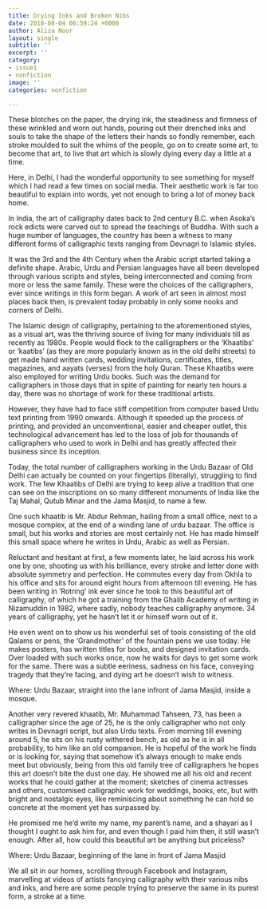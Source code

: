```yaml
---
title: Drying Inks and Broken Nibs
date: 2018-08-04 06:59:24 +0000
author: Aliza Noor
layout: single
subtitle: ''
excerpt: ''
category:
- issue1
- nonfiction
image: ''
categories: nonfiction

---
```

These blotches on the paper, the drying ink, the steadiness and firmness of these wrinkled and worn out hands, pouring out their drenched inks and souls to take the shape of the letters their hands so fondly remember, each stroke moulded to suit the whims of the people, go on to create some art, to become that art, to live that art which is slowly dying every day a little at a time.

Here, in Delhi, I had the wonderful opportunity to see something for myself which I had read a few times on social media. Their aesthetic work is far too beautiful to explain into words, yet not enough to bring a lot of money back home.

In India, the art of calligraphy dates back to 2nd century B.C. when Asoka’s rock edicts were carved out to spread the teachings of Buddha. With such a huge number of languages, the country has been a witness to many different forms of calligraphic texts ranging from Devnagri to Islamic styles.

It was the 3rd and the 4th Century when the Arabic script started taking a definite shape. Arabic, Urdu and Persian languages have all been developed through various scripts and styles, being interconnected and coming from more or less the same family. These were the choices of the calligraphers, ever since writings in this form began. A work of art seen in almost most places back then, is prevalent today probably in only some nooks and corners of Delhi.

The Islamic design of calligraphy, pertaining to the aforementioned styles, as a visual art, was the thriving source of living for many individuals till as recently as 1980s. People would flock to the calligraphers or the ‘Khaatibs’ or ‘kaatibs’ (as they are more popularly known as in the old delhi streets) to get made hand written cards, wedding invitations, certificates, titles, magazines, and aayats (verses) from the holy Quran. These Khaatibs were also employed for writing Urdu books. Such was the demand for calligraphers in those days that in spite of painting for nearly ten hours a day, there was no shortage of work for these traditional artists.

However, they have had to face stiff competition from computer based Urdu text printing from 1990 onwards. Although it speeded up the process of printing, and provided an unconventional, easier and cheaper outlet, this technological advancement has led to the loss of job for thousands of calligraphers who used to work in Delhi and has greatly affected their business since its inception.

Today, the total number of calligraphers working in the Urdu Bazaar of Old Delhi can actually be counted on your fingertips (literally), struggling to find work. The few Khaatibs of Delhi are trying to keep alive a tradition that one can see on the inscriptions on so many different monuments of India like the Taj Mahal, Qutub Minar and the Jama Masjid, to name a few.

One such khaatib is Mr. Abdur Rehman, hailing from a small office, next to a mosque complex, at the end of a winding lane of urdu bazaar. The office is small, but his works and stories are most certainly not. He has made himself this small space where he writes in Urdu, Arabic as well as Persian.

Reluctant and hesitant at first, a few moments later, he laid across his work one by one, shooting us with his brilliance, every stroke and letter done with absolute symmetry and perfection. He commutes every day from Okhla to his office and sits for around eight hours from afternoon till evening. He has been writing in ‘Rotring’ ink ever since he took to this beautiful art of calligraphy, of which he got a training from the Ghalib Academy of writing in Nizamuddin in 1982, where sadly, nobody teaches calligraphy anymore. 34 years of calligraphy, yet he hasn’t let it or himself worn out of it.

He even went on to show us his wonderful set of tools consisting of the old Qalams or pens, the ‘Grandmother’ of the fountain pens we use today. He makes posters, has written titles for books, and designed invitation cards. Over loaded with such works once, now he waits for days to get some work for the same. There was a subtle eeriness, sadness on his face, conveying tragedy that they’re facing, and dying art he doesn’t wish to witness.

Where: Urdu Bazaar, straight into the lane infront of Jama Masjid, inside a mosque.

Another very revered khaatib, Mr. Muhammad Tahseen, 73, has been a calligrapher since the age of 25, he is the only calligrapher who not only writes in Devnagri script, but also Urdu texts. From morning till evening around 5, he sits on his rusty withered bench, as old as he is in all probability, to him like an old companion. He is hopeful of the work he finds or is looking for, saying that somehow it’s always enough to make ends meet but obviously, being from this old family tree of calligraphers he hopes this art doesn’t bite the dust one day. He showed me all his old and recent works that he could gather at the moment; sketches of cinema actresses and others, customised calligraphic work for weddings, books, etc, but with bright and nostalgic eyes, like reminiscing about something he can hold so concrete at the moment yet has surpassed by.

He promised me he’d write my name, my parent’s name, and a shayari as I thought I ought to ask him for, and even though I paid him then, it still wasn’t enough. After all, how could this beautiful art be anything but priceless?

Where: Urdu Bazaar, beginning of the lane in front of Jama Masjid

We all sit in our homes, scrolling through Facebook and Instagram, marvelling at videos of artists fancying calligraphy with their various nibs and inks, and here are some people trying to preserve the same in its purest form, a stroke at a time.